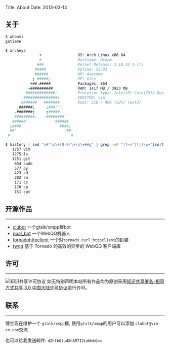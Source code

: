 Title: About
Date: 2013-03-14

## 关于
```bash
$ whoami
gatieme

$ archey3
               +                OS: Arch Linux x86_64
               #                Hostname: Dream
              ###               Kernel Release: 3.10.32-1-lts
             #####              Uptime: 22:03
             ######             WM: Awesome
            ; #####;            DE: Xfce
           +##.#####            Packages: 864
          +##########           RAM: 1417 MB / 3923 MB
         #############;         Processor Type: Intel(R) Core(TM)2 Duo CPU     E7500  @ 2.93GHz
        ###############+        $EDITOR: vim
       #######   #######        Root: 21G / 40G (52%) (ext3)
     .######;     ;###;`".      
    .#######;     ;#####.       
    #########.   .########`     
   ######'           '######    
  ;####                 ####;   
  ##'                     '##   
 #'                         `#  

$ history | sed "s#^\s\+[0-9]\+\s\+##g" | grep -oP "(?<=^|\|)\w+"|sort |uniq -c| sort -k1,1nr -k2 | head
   1757 vim
   1275 ls
   1251 git
    854 sudo
    577 py
    423 cd
    282 rm
    171 cc
    170 cp
    151 cat
```

## 开源作品
-------

* [clubot](https://github.com/coldnight/clubot) 一个gtalk/xmpp群bot
* [pual_bot](https://github.com/coldnight/pual_bot) 一个WebQQ机器人
* [tornadohttpclient](https://github.com/coldnight/tornadohttpclient) 一个对`tornado.curl_httpclient`的封装
* [twqq](https://github.com/coldnight/twqq) 基于 Tornado 的高效的异步的 WebQQ 客户端库

## 许可
-------

![知识共享许可协议](http://i.creativecommons.org/l/by-sa/3.0/cn/88x31.png)
如无特别声明本站所有作品均为原创采用[知识共享署名-相同方式共享 3.0 中国大陆许可协议](http://creativecommons.org/licenses/by-sa/3.0/cn/)进行许可。

## 联系
-------

博主现在维护一个 `gtalk/xmpp`群, 使用`gtalk/xmpp`的用户可以添加 `clubot@vim-cn.com`交流

也可以给我发送邮件: `d2hfbGludXhAMTI2LmNvbQ==`